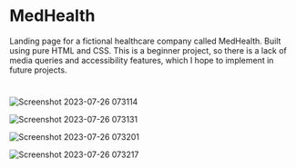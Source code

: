 # MedHealth
Landing page for a fictional healthcare company called MedHealth. Built using pure HTML and CSS.
This is a beginner project, so there is a lack of media queries and accessibility features, which I hope to implement in future projects.
#
#
#
#

![Screenshot 2023-07-26 073114](https://github.com/heartybp/MedHealth/assets/98626381/40ec47f7-2f50-4573-8eed-d894315291fc)

![Screenshot 2023-07-26 073131](https://github.com/heartybp/MedHealth/assets/98626381/73c24183-d68b-4996-81cb-716f556d81b6)

![Screenshot 2023-07-26 073201](https://github.com/heartybp/MedHealth/assets/98626381/dbe5484b-de4a-4e41-b537-8404e9c7d8f7)

![Screenshot 2023-07-26 073217](https://github.com/heartybp/MedHealth/assets/98626381/658b9b9c-fbea-493d-8b88-c3a081b1fa41)
